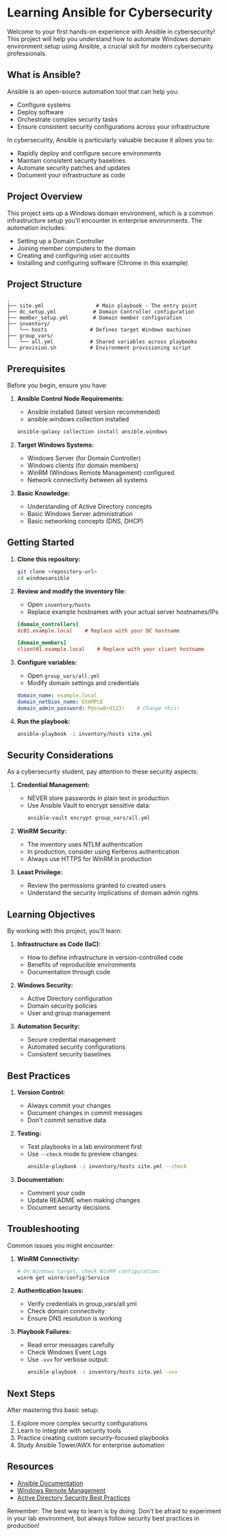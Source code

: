 # Learning Ansible for Cybersecurity

Welcome to your first hands-on experience with Ansible in cybersecurity! This project will help you understand how to automate Windows domain environment setup using Ansible, a crucial skill for modern cybersecurity professionals.

## What is Ansible?

Ansible is an open-source automation tool that can help you:
- Configure systems
- Deploy software
- Orchestrate complex security tasks
- Ensure consistent security configurations across your infrastructure

In cybersecurity, Ansible is particularly valuable because it allows you to:
- Rapidly deploy and configure secure environments
- Maintain consistent security baselines
- Automate security patches and updates
- Document your infrastructure as code

## Project Overview

This project sets up a Windows domain environment, which is a common infrastructure setup you'll encounter in enterprise environments. The automation includes:

- Setting up a Domain Controller
- Joining member computers to the domain
- Creating and configuring user accounts
- Installing and configuring software (Chrome in this example)

## Project Structure

```
.
├── site.yml                 # Main playbook - The entry point
├── dc_setup.yml            # Domain Controller configuration
├── member_setup.yml        # Domain member configuration
├── inventory/
│   └── hosts              # Defines target Windows machines
├── group_vars/
│   └── all.yml            # Shared variables across playbooks
└── provision.sh           # Environment provisioning script
```

## Prerequisites

Before you begin, ensure you have:

1. **Ansible Control Node Requirements:**
   - Ansible installed (latest version recommended)
   - ansible.windows collection installed
   ```bash
   ansible-galaxy collection install ansible.windows
   ```

2. **Target Windows Systems:**
   - Windows Server (for Domain Controller)
   - Windows clients (for domain members)
   - WinRM (Windows Remote Management) configured
   - Network connectivity between all systems

3. **Basic Knowledge:**
   - Understanding of Active Directory concepts
   - Basic Windows Server administration
   - Basic networking concepts (DNS, DHCP)

## Getting Started

1. **Clone this repository:**
   ```bash
   git clone <repository-url>
   cd windowsansible
   ```

2. **Review and modify the inventory file:**
   - Open `inventory/hosts`
   - Replace example hostnames with your actual server hostnames/IPs
   ```ini
   [domain_controllers]
   dc01.example.local    # Replace with your DC hostname

   [domain_members]
   client01.example.local    # Replace with your client hostname
   ```

3. **Configure variables:**
   - Open `group_vars/all.yml`
   - Modify domain settings and credentials
   ```yaml
   domain_name: example.local
   domain_netbios_name: EXAMPLE
   domain_admin_password: P@ssw0rd123!    # Change this!
   ```

4. **Run the playbook:**
   ```bash
   ansible-playbook -i inventory/hosts site.yml
   ```

## Security Considerations

As a cybersecurity student, pay attention to these security aspects:

1. **Credential Management:**
   - NEVER store passwords in plain text in production
   - Use Ansible Vault to encrypt sensitive data:
     ```bash
     ansible-vault encrypt group_vars/all.yml
     ```

2. **WinRM Security:**
   - The inventory uses NTLM authentication
   - In production, consider using Kerberos authentication
   - Always use HTTPS for WinRM in production

3. **Least Privilege:**
   - Review the permissions granted to created users
   - Understand the security implications of domain admin rights

## Learning Objectives

By working with this project, you'll learn:

1. **Infrastructure as Code (IaC):**
   - How to define infrastructure in version-controlled code
   - Benefits of reproducible environments
   - Documentation through code

2. **Windows Security:**
   - Active Directory configuration
   - Domain security policies
   - User and group management

3. **Automation Security:**
   - Secure credential management
   - Automated security configurations
   - Consistent security baselines

## Best Practices

1. **Version Control:**
   - Always commit your changes
   - Document changes in commit messages
   - Don't commit sensitive data

2. **Testing:**
   - Test playbooks in a lab environment first
   - Use `--check` mode to preview changes:
     ```bash
     ansible-playbook -i inventory/hosts site.yml --check
     ```

3. **Documentation:**
   - Comment your code
   - Update README when making changes
   - Document security decisions

## Troubleshooting

Common issues you might encounter:

1. **WinRM Connectivity:**
   ```powershell
   # On Windows target, check WinRM configuration:
   winrm get winrm/config/Service
   ```

2. **Authentication Issues:**
   - Verify credentials in group_vars/all.yml
   - Check domain connectivity
   - Ensure DNS resolution is working

3. **Playbook Failures:**
   - Read error messages carefully
   - Check Windows Event Logs
   - Use `-vvv` for verbose output:
     ```bash
     ansible-playbook -i inventory/hosts site.yml -vvv
     ```

## Next Steps

After mastering this basic setup:

1. Explore more complex security configurations
2. Learn to integrate with security tools
3. Practice creating custom security-focused playbooks
4. Study Ansible Tower/AWX for enterprise automation

## Resources

- [Ansible Documentation](https://docs.ansible.com/)
- [Windows Remote Management](https://docs.microsoft.com/en-us/windows/win32/winrm/portal)
- [Active Directory Security Best Practices](https://docs.microsoft.com/en-us/windows-server/identity/ad-ds/plan/security-best-practices/best-practices-for-securing-active-directory)

Remember: The best way to learn is by doing. Don't be afraid to experiment in your lab environment, but always follow security best practices in production!
